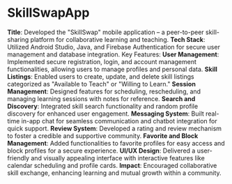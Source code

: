 # SkillSwapApp
**Title**: Developed the "SkillSwap" mobile application – a peer-to-peer skill-sharing platform for collaborative learning and teaching.
**Tech Stack**: Utilized Android Studio, Java, and Firebase Authentication for secure user management and database integration.
Key Features:
**User Management**: Implemented secure registration, login, and account management functionalities, allowing users to manage profiles and personal data.
**Skill Listings**: Enabled users to create, update, and delete skill listings categorized as "Available to Teach" or "Willing to Learn."
**Session Management**: Designed features for scheduling, rescheduling, and managing learning sessions with notes for reference.
**Search and Discovery**: Integrated skill search functionality and random profile discovery for enhanced user engagement.
**Messaging System**: Built real-time in-app chat for seamless communication and chatbot integration for quick support.
**Review System**: Developed a rating and review mechanism to foster a credible and supportive community.
**Favorite and Block Management**: Added functionalities to favorite profiles for easy access and block profiles for a secure experience.
**UI/UX Design**: Delivered a user-friendly and visually appealing interface with interactive features like calendar scheduling and profile cards.
**Impact**: Encouraged collaborative skill exchange, enhancing learning and mutual growth within a community.
